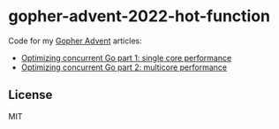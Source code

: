 # gopher-advent-2022-hot-function

Code for my [Gopher Advent](https://gopheradvent.com/) articles:

* [Optimizing concurrent Go part 1: single core performance](https://gopheradvent.com/calendar/2022/optimizing-concurrent-go-a-two-part-story-part-1/)
* [Optimizing concurrent Go part 2: multicore performance](https://gopheradvent.com/calendar/2022/optimizing-concurrent-go-a-two-part-story-part-2/)

## License

MIT
